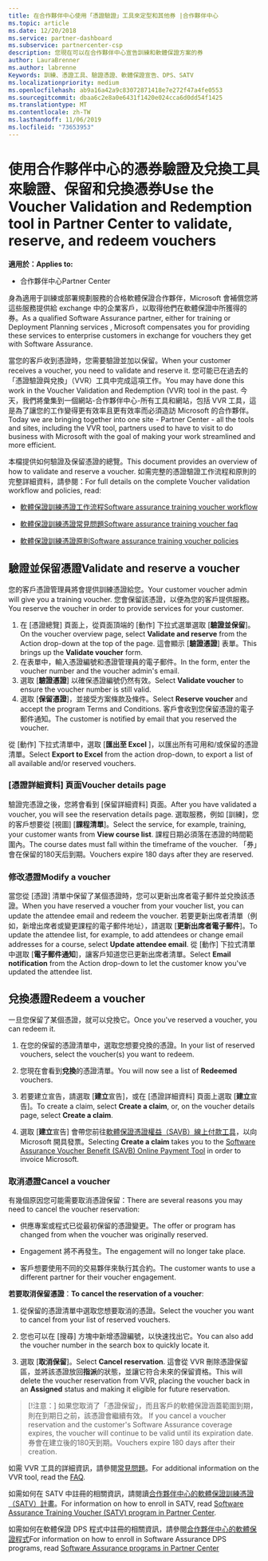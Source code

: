 ```yaml
---
title: 在合作夥伴中心使用「憑證驗證」工具來定型和其他券 |合作夥伴中心
ms.topic: article
ms.date: 12/20/2018
ms.service: partner-dashboard
ms.subservice: partnercenter-csp
description: 您現在可以在合作夥伴中心宣告訓練和軟體保證方案的券
author: LauraBrenner
ms.author: labrenne
Keywords: 訓練、憑證工具、驗證憑證、軟體保證宣告、DPS、SATV
ms.localizationpriority: medium
ms.openlocfilehash: ab9a16a42a9c83072871418e7e272f47a4fe0553
ms.sourcegitcommit: dbaa6c2e8a0e6431f1420e024cca6d0dd54f1425
ms.translationtype: MT
ms.contentlocale: zh-TW
ms.lasthandoff: 11/06/2019
ms.locfileid: "73653953"
---
```

# <a name="use-the-voucher-validation-and-redemption-tool-in-partner-center-to-validate-reserve-and-redeem-vouchers"></a><span data-ttu-id="c8d6e-104">使用合作夥伴中心的憑券驗證及兌換工具來驗證、保留和兌換憑券</span><span class="sxs-lookup"><span data-stu-id="c8d6e-104">Use the Voucher Validation and Redemption tool in Partner Center to validate, reserve, and redeem vouchers</span></span> 

<span data-ttu-id="c8d6e-105">**適用於：**</span><span class="sxs-lookup"><span data-stu-id="c8d6e-105">**Applies to:**</span></span>

- <span data-ttu-id="c8d6e-106">合作夥伴中心</span><span class="sxs-lookup"><span data-stu-id="c8d6e-106">Partner Center</span></span>

<span data-ttu-id="c8d6e-107">身為適用于訓練或部署規劃服務的合格軟體保證合作夥伴，Microsoft 會補償您將這些服務提供給 exchange 中的企業客戶，以取得他們在軟體保證中所獲得的券。</span><span class="sxs-lookup"><span data-stu-id="c8d6e-107">As a qualified Software Assurance partner, either for training or Deployment Planning services , Microsoft compensates you for providing these services to enterprise customers in exchange for vouchers they get with Software Assurance.</span></span>

<span data-ttu-id="c8d6e-108">當您的客戶收到憑證時，您需要驗證並加以保留。</span><span class="sxs-lookup"><span data-stu-id="c8d6e-108">When your customer receives a voucher, you need to validate and reserve it.</span></span> <span data-ttu-id="c8d6e-109">您可能已在過去的「憑證驗證與兌換」（VVR）工具中完成這項工作。</span><span class="sxs-lookup"><span data-stu-id="c8d6e-109">You may have done this work in the Voucher Validation and Redemption (VVR) tool in the past.</span></span> <span data-ttu-id="c8d6e-110">今天，我們將彙集到一個網站-合作夥伴中心-所有工具和網站，包括 VVR 工具，這是為了讓您的工作變得更有效率且更有效率而必須造訪 Microsoft 的合作夥伴。</span><span class="sxs-lookup"><span data-stu-id="c8d6e-110">Today we are bringing together into one site - Partner Center - all the tools and sites, including the VVR tool, partners used to have to visit to do business with Microsoft with the goal of making your work streamlined and more efficient.</span></span>

<span data-ttu-id="c8d6e-111">本檔提供如何驗證及保留憑證的總覽。</span><span class="sxs-lookup"><span data-stu-id="c8d6e-111">This document provides an overview of how to validate and reserve a voucher.</span></span> <span data-ttu-id="c8d6e-112">如需完整的憑證驗證工作流程和原則的完整詳細資料，請參閱：</span><span class="sxs-lookup"><span data-stu-id="c8d6e-112">For full details on the complete Voucher validation workflow and policies, read:</span></span> 

- [<span data-ttu-id="c8d6e-113">軟體保證訓練憑證工作流程</span><span class="sxs-lookup"><span data-stu-id="c8d6e-113">Software assurance training voucher workflow</span></span>](https://query.prod.cms.rt.microsoft.com/cms/api/am/binary/RE3krfK)

- [<span data-ttu-id="c8d6e-114">軟體保證訓練憑證常見問題</span><span class="sxs-lookup"><span data-stu-id="c8d6e-114">Software assurance training voucher faq</span></span>](https://query.prod.cms.rt.microsoft.com/cms/api/am/binary/RE3kz5o) 

- [<span data-ttu-id="c8d6e-115">軟體保證訓練憑證原則</span><span class="sxs-lookup"><span data-stu-id="c8d6e-115">Software assurance training voucher policies</span></span>](https://query.prod.cms.rt.microsoft.com/cms/api/am/binary/RE3koEP) 


## <a name="validate-and-reserve-a-voucher"></a><span data-ttu-id="c8d6e-116">驗證並保留憑證</span><span class="sxs-lookup"><span data-stu-id="c8d6e-116">Validate and reserve a voucher</span></span>

<span data-ttu-id="c8d6e-117">您的客戶憑證管理員將會提供訓練憑證給您。</span><span class="sxs-lookup"><span data-stu-id="c8d6e-117">Your customer voucher admin will give you a training voucher.</span></span> <span data-ttu-id="c8d6e-118">您會保留該憑證，以便為您的客戶提供服務。</span><span class="sxs-lookup"><span data-stu-id="c8d6e-118">You reserve the voucher in order to provide services for your customer.</span></span>

1. <span data-ttu-id="c8d6e-119">在 [憑證總覽] 頁面上，從頁面頂端的 [動作] 下拉式選單選取 [**驗證並保留**]。</span><span class="sxs-lookup"><span data-stu-id="c8d6e-119">On the voucher overview page, select **Validate and reserve** from the Action drop-down at the top of the page.</span></span> <span data-ttu-id="c8d6e-120">這會顯示 [**驗證憑證**] 表單。</span><span class="sxs-lookup"><span data-stu-id="c8d6e-120">This brings up the **Validate voucher** form.</span></span>
2. <span data-ttu-id="c8d6e-121">在表單中，輸入憑證編號和憑證管理員的電子郵件。</span><span class="sxs-lookup"><span data-stu-id="c8d6e-121">In the form, enter the voucher number and the voucher admin's email.</span></span>
3. <span data-ttu-id="c8d6e-122">選取 [**驗證憑證**] 以確保憑證編號仍然有效。</span><span class="sxs-lookup"><span data-stu-id="c8d6e-122">Select **Validate voucher** to ensure the voucher number is still valid.</span></span>
4. <span data-ttu-id="c8d6e-123">選取 [**保留憑證**]，並接受方案條款及條件。</span><span class="sxs-lookup"><span data-stu-id="c8d6e-123">Select **Reserve voucher** and accept the program Terms and Conditions.</span></span> <span data-ttu-id="c8d6e-124">客戶會收到您保留憑證的電子郵件通知。</span><span class="sxs-lookup"><span data-stu-id="c8d6e-124">The customer is notified by email that you reserved the voucher.</span></span>

<span data-ttu-id="c8d6e-125">從 [動作] 下拉式清單中，選取 [**匯出至 Excel** ]，以匯出所有可用和/或保留的憑證清單。</span><span class="sxs-lookup"><span data-stu-id="c8d6e-125">Select **Export to Excel** from the action drop-down, to export a list of all available and/or reserved vouchers.</span></span>

### <a name="voucher-details-page"></a><span data-ttu-id="c8d6e-126">[憑證詳細資料] 頁面</span><span class="sxs-lookup"><span data-stu-id="c8d6e-126">Voucher details page</span></span>

<span data-ttu-id="c8d6e-127">驗證完憑證之後，您將會看到 [保留詳細資料] 頁面。</span><span class="sxs-lookup"><span data-stu-id="c8d6e-127">After you have validated a voucher, you will see the reservation details page.</span></span> <span data-ttu-id="c8d6e-128">選取服務，例如 [訓練]，您的客戶想要從 [視圖] [**課程清單**]。</span><span class="sxs-lookup"><span data-stu-id="c8d6e-128">Select the service, for example, training, your customer wants from **View course list**.</span></span>
<span data-ttu-id="c8d6e-129">課程日期必須落在憑證的時間範圍內。</span><span class="sxs-lookup"><span data-stu-id="c8d6e-129">The course dates must fall within the timeframe of the voucher.</span></span> <span data-ttu-id="c8d6e-130">「券」會在保留的180天后到期。</span><span class="sxs-lookup"><span data-stu-id="c8d6e-130">Vouchers expire 180 days after they are reserved.</span></span>

### <a name="modify-a-voucher"></a><span data-ttu-id="c8d6e-131">修改憑證</span><span class="sxs-lookup"><span data-stu-id="c8d6e-131">Modify a voucher</span></span>

<span data-ttu-id="c8d6e-132">當您從 [憑證] 清單中保留了某個憑證時，您可以更新出席者電子郵件並兌換該憑證。</span><span class="sxs-lookup"><span data-stu-id="c8d6e-132">When you have reserved a voucher from your voucher list, you can update the attendee email and redeem the voucher.</span></span> <span data-ttu-id="c8d6e-133">若要更新出席者清單（例如，新增出席者或變更課程的電子郵件地址），請選取 [**更新出席者電子郵件**]。</span><span class="sxs-lookup"><span data-stu-id="c8d6e-133">To update the attendee list, for example, to add attendees or change email addresses for a course, select **Update attendee email**.</span></span> <span data-ttu-id="c8d6e-134">從 [動作] 下拉式清單中選取 [**電子郵件通知**]，讓客戶知道您已更新出席者清單。</span><span class="sxs-lookup"><span data-stu-id="c8d6e-134">Select **Email notification** from the Action drop-down to let the customer know you've updated the attendee list.</span></span>

## <a name="redeem-a-voucher"></a><span data-ttu-id="c8d6e-135">兌換憑證</span><span class="sxs-lookup"><span data-stu-id="c8d6e-135">Redeem a voucher</span></span>

<span data-ttu-id="c8d6e-136">一旦您保留了某個憑證，就可以兌換它。</span><span class="sxs-lookup"><span data-stu-id="c8d6e-136">Once you've reserved a voucher, you can redeem it.</span></span> 

1. <span data-ttu-id="c8d6e-137">在您的保留的憑證清單中，選取您想要兌換的憑證。</span><span class="sxs-lookup"><span data-stu-id="c8d6e-137">In your list of reserved vouchers, select the voucher(s) you want to redeem.</span></span> 
2. <span data-ttu-id="c8d6e-138">您現在會看到**兌換**的憑證清單。</span><span class="sxs-lookup"><span data-stu-id="c8d6e-138">You will now see a list of **Redeemed** vouchers.</span></span>

4. <span data-ttu-id="c8d6e-139">若要建立宣告，請選取 [**建立**宣告]，或在 [憑證詳細資料] 頁面上選取 [**建立**宣告]。</span><span class="sxs-lookup"><span data-stu-id="c8d6e-139">To create a claim, select **Create a claim**, or, on the voucher details page, select **Create a claim**.</span></span>

5. <span data-ttu-id="c8d6e-140">選取 [**建立**宣告] 會帶您前往[軟體保證憑證權益（SAVB）線上付款工具](https://planningservices.partners.extranet.microsoft.com/en/Pages/getpaid.aspx)，以向 Microsoft 開具發票。</span><span class="sxs-lookup"><span data-stu-id="c8d6e-140">Selecting **Create a claim** takes you to the [Software Assurance Voucher Benefit (SAVB) Online Payment Tool](https://planningservices.partners.extranet.microsoft.com/en/Pages/getpaid.aspx) in order to invoice Microsoft.</span></span>


### <a name="cancel-a-voucher"></a><span data-ttu-id="c8d6e-141">取消憑證</span><span class="sxs-lookup"><span data-stu-id="c8d6e-141">Cancel a voucher</span></span>

<span data-ttu-id="c8d6e-142">有幾個原因您可能需要取消憑證保留：</span><span class="sxs-lookup"><span data-stu-id="c8d6e-142">There are several reasons you may need to cancel the voucher reservation:</span></span>

- <span data-ttu-id="c8d6e-143">供應專案或程式已從最初保留的憑證變更。</span><span class="sxs-lookup"><span data-stu-id="c8d6e-143">The offer or program has changed from when the voucher was originally reserved.</span></span>

- <span data-ttu-id="c8d6e-144">Engagement 將不再發生。</span><span class="sxs-lookup"><span data-stu-id="c8d6e-144">The engagement will no longer take place.</span></span>

- <span data-ttu-id="c8d6e-145">客戶想要使用不同的交易夥伴來執行其合約。</span><span class="sxs-lookup"><span data-stu-id="c8d6e-145">The customer wants to use a different partner for their voucher engagement.</span></span>

<span data-ttu-id="c8d6e-146">**若要取消保留憑證**：</span><span class="sxs-lookup"><span data-stu-id="c8d6e-146">**To cancel the reservation of a voucher**:</span></span>

1. <span data-ttu-id="c8d6e-147">從保留的憑證清單中選取您想要取消的憑證。</span><span class="sxs-lookup"><span data-stu-id="c8d6e-147">Select the voucher you want to cancel from your list of reserved vouchers.</span></span>

2. <span data-ttu-id="c8d6e-148">您也可以在 [搜尋] 方塊中新增憑證編號，以快速找出它。</span><span class="sxs-lookup"><span data-stu-id="c8d6e-148">You can also add the voucher number in the search box to quickly locate it.</span></span> 

3. <span data-ttu-id="c8d6e-149">選取 [**取消保留**]。</span><span class="sxs-lookup"><span data-stu-id="c8d6e-149">Select **Cancel reservation**.</span></span> <span data-ttu-id="c8d6e-150">這會從 VVR 刪除憑證保留區，並將該憑證放回**指派**的狀態，並讓它符合未來的保留資格。</span><span class="sxs-lookup"><span data-stu-id="c8d6e-150">This will delete the voucher reservation from VVR, placing the voucher back in an **Assigned** status and making it eligible for future reservation.</span></span>

>[!注意：]<span data-ttu-id="c8d6e-151"> 如果您取消了「憑證保留」，而且客戶的軟體保證涵蓋範圍到期，則在到期日之前，該憑證會繼續有效。</span><span class="sxs-lookup"><span data-stu-id="c8d6e-151"> If you cancel a voucher reservation and the customer's Software Assurance coverage expires, the voucher will continue to be valid until its expiration date.</span></span> <span data-ttu-id="c8d6e-152">券會在建立後的180天到期。</span><span class="sxs-lookup"><span data-stu-id="c8d6e-152">Vouchers expire 180 days after their creation.</span></span>

<span data-ttu-id="c8d6e-153">如需 VVR 工具的詳細資訊，請參閱[常見問題](vvr-faq.md)。</span><span class="sxs-lookup"><span data-stu-id="c8d6e-153">For additional information on the VVR tool, read the [FAQ](vvr-faq.md).</span></span>

<span data-ttu-id="c8d6e-154">如需如何在 SATV 中註冊的相關資訊，請閱讀[合作夥伴中心的軟體保證訓練憑證（SATV）計畫](software-assurance-satv.md)。</span><span class="sxs-lookup"><span data-stu-id="c8d6e-154">For information on how to enroll in SATV, read [Software Assurance Training Voucher (SATV) program in Partner Center](software-assurance-satv.md).</span></span>

<span data-ttu-id="c8d6e-155">如需如何在軟體保證 DPS 程式中註冊的相關資訊，請參閱[合作夥伴中心的軟體保證程式](software-assurance-dps.md)</span><span class="sxs-lookup"><span data-stu-id="c8d6e-155">For information on how to enroll in Software Assurance DPS programs, read [Software Assurance programs in Partner Center](software-assurance-dps.md)</span></span>

